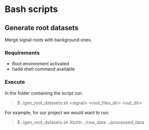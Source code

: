 # Bash scripts

## Generate root datasets

Merge signal roots with background ones.

### Requirements

* Root environment activated
* hadd shell command available

### Execute

In the folder containing the script run:

> $ ./gen_root_datasets.sh \<signal\> \<root_files_dir\> \<out_dir\>

For example, for our project we would want to run:

> $ ./gen_root_datasets.sh Xtohh ../raw_data ../processed_data